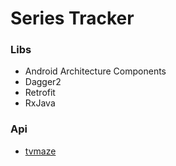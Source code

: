 # Series Tracker



### Libs
- Android Architecture Components
- Dagger2
- Retrofit
- RxJava 

### Api
- [tvmaze](http://api.tvmaze.com)